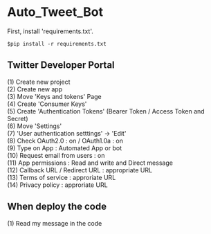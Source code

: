 # Auto_Tweet_Bot

First, install 'requirements.txt'.

    $pip install -r requirements.txt
    
## Twitter Developer Portal

(1) Create new project  
(2) Create new app  
(3) Move 'Keys and tokens' Page  
(4) Create 'Consumer Keys'  
(5) Create 'Authentication Tokens' (Bearer Token / Access Token and Secret)  
(6) Move 'Settings'  
(7) 'User authentication setttings' -> 'Edit'  
(8) Check OAuth2.0 : on / OAuth1.0a : on  
(9) Type on App : Automated App or bot   
(10) Request email from users : on  
(11) App permissions : Read and write and Direct message  
(12) Callback URL / Redirect URL : appropriate URL  
(13) Terms of service : approriate URL  
(14) Privacy policy : approriate URL  

## When deploy the code

(1) Read my message in the code
